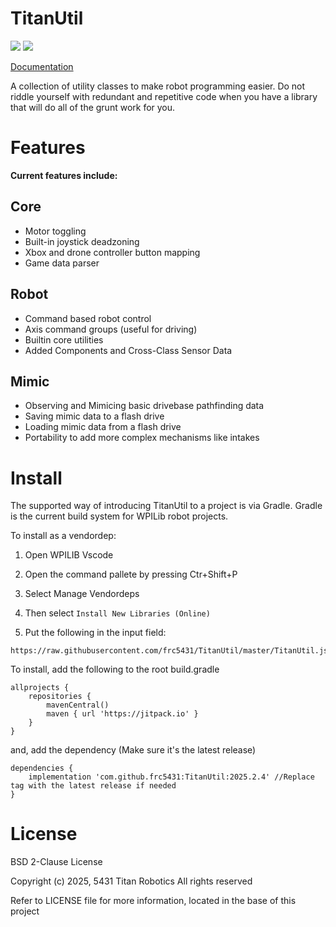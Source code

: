 # TitanUtil
[![](https://jitpack.io/v/frc5431/TitanUtil.svg)](https://jitpack.io/#frc5431/TitanUtil)
[![](https://github.com/frc5431/TitanUtil/workflows/Java%20CI%20with%20Gradle/badge.svg)](https://github.com/frc5431/TitanUtil/actions)

[Documentation](http://www.frc5431.com/TitanUtil/)

A collection of utility classes to make robot programming easier.
Do not riddle yourself with redundant and repetitive code when you have a library
that will do all of the grunt work for you.

# Features
**Current features include:**
## Core
* Motor toggling
* Built-in joystick deadzoning
* Xbox and drone controller button mapping
* Game data parser

## Robot
* Command based robot control
* Axis command groups (useful for driving)
* Builtin core utilities
* Added Components and Cross-Class Sensor Data

## Mimic
* Observing and Mimicing basic drivebase pathfinding data
* Saving mimic data to a flash drive
* Loading mimic data from a flash drive
* Portability to add more complex mechanisms like intakes

# Install
The supported way of introducing TitanUtil to a project is via Gradle. 
Gradle is the current build system for WPILib robot projects.

To install as a vendordep:
1. Open WPILIB Vscode

2. Open the command pallete by pressing Ctr+Shift+P

3. Select Manage Vendordeps

4. Then select ``Install New Libraries (Online)``

5. Put the following in the input field:
```
https://raw.githubusercontent.com/frc5431/TitanUtil/master/TitanUtil.json
```

To install, add the following to the root build.gradle
```
allprojects {
    repositories {
        mavenCentral()
        maven { url 'https://jitpack.io' }
    }
}
```

and, add the dependency (Make sure it's the latest release)
```
dependencies {
    implementation 'com.github.frc5431:TitanUtil:2025.2.4' //Replace tag with the latest release if needed
}
```

# License

BSD 2-Clause License

Copyright (c) 2025, 5431 Titan Robotics
All rights reserved

Refer to LICENSE file for more information, located in the base of this project

